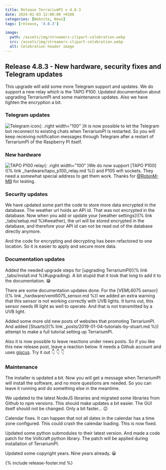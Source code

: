 ```yaml
---
title: Release TerrariumPI v 4.8.3
date: 2024-02-03 12:00:00 +0100
categories: [Website, News]
tags: [release, '4.8.3']

image:
  path: /assets/img/streamers-clipart-celebration.webp
  src: /assets/img/streamers-clipart-celebration.webp
  alt: Celebration header image
---
```


## Release 4.8.3 - New hardware, security fixes and Telegram updates

This upgrade will add some more Telegram support and updates. We do support a
new relay which is the TAPO P100. Updated documentation about upgrading
TerrariumPI and some maintenance updates. Also we have tighten the encryption a
bit.

### Telegram updates

![Telegram icon](/assets/img/telegram-logo.webp){: .right width="100" }It is now
possible to let the Telegram bot reconnect to existing chats when TerrariumPI is
restarted. So you will keep receiving notification messages through Telegram
after a restart of TerrariumPI of the Raspberry PI itself.

### New hardware

![TAPO P100 relay](/assets/img/Tapo-P100_EU.webp){: .right width="100" }We do
now support [TAPO P100]({% link _hardware/tapo_p100_relay.md %}) and P105 wifi sockets.
They need a somewhat special address to get them work. Thanks for [@RobinM-MB](https://github.com/RobinM-MB)
for testing.

### Security updates

We have updated some part the code to store more data encrypted in the database.
The weather url holds an API id. That was not encrypted in the database. Now
when you add or update your [weather
settings]({% link _tabs/setup.md %}#weather), the url will be stored encrypted in
the database, and therefore your API id can not be read out of the database directly
anymore.

And the code for encrypting and decrypting has been refactored to one location.
So it is easier to apply and secure more data.

### Documentation updates

Added the needed upgrade steps for [upgrading
TerrariumPI]({% link _tabs/install.md %}#upgrading). A bit stupid that it took that
long to add it to the documentation. :grin:

There are some documentation updates done. For the [VEML6075
sensor]({% link _hardware/veml6075_sensor.md %}) we added an extra warning that this
sensor is not working correctly with UVB lights. It turns out, this sensor needs
IR light as well to operate. And that is not transmitted by a UVB light.

Added some more old new posts of websites that promoting TerrariumPI. And added
[Stuarts]({% link _posts/2019-01-04-tutorials-by-stuart.md %}) attempt to make a
full tutorial setting up TerrariumPI.

Also it is now possible to leave reactions under news posts. So if you like this
new release post, leave a reaction below. It needs a Github account and uses
[giscus](https://giscus.app/). Try it out :point_down: :point_down: :point_down:

### Maintenance

The installer is updated a bit. Now you will get a message when TerrariumPI will
install the software, and no more questions are needed. So you can leave it
running and do something else in the meantime.

We updated to the latest NodeJS libraries and migrated some libraries from
Github to npm versions. This should make updates a bit easier. The GUI itself
should not be changed. Only a bit faster... :wink:

Calendar fixes. It can happen that not all dates in the calendar has a time zone
configured. This could crash the calendar loading. This is now fixed.

Updated some python submodules to their latest version. And made a code patch
for the Voltcraft python library. The patch will be applied during installation
of TerrariumPI.

Updated some copyright years. Nine years already. :grinning:

{% include release-footer.md %}
